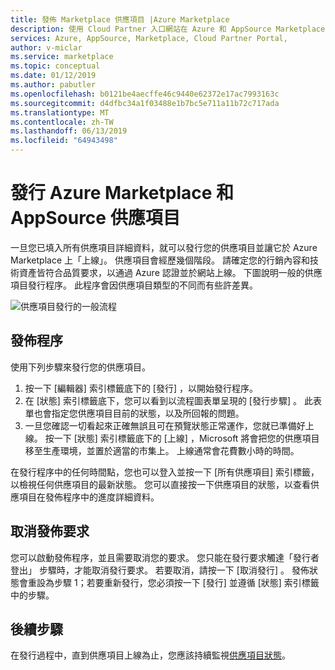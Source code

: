 ```yaml
---
title: 發佈 Marketplace 供應項目 |Azure Marketplace
description: 使用 Cloud Partner 入口網站在 Azure 和 AppSource Marketplace 上發行供應項目
services: Azure, AppSource, Marketplace, Cloud Partner Portal,
author: v-miclar
ms.service: marketplace
ms.topic: conceptual
ms.date: 01/12/2019
ms.author: pabutler
ms.openlocfilehash: b0121be4aecffe46c9440e62372e17ac7993163c
ms.sourcegitcommit: d4dfbc34a1f03488e1b7bc5e711a11b72c717ada
ms.translationtype: MT
ms.contentlocale: zh-TW
ms.lasthandoff: 06/13/2019
ms.locfileid: "64943498"
---
```

# <a name="publish-azure-marketplace-and-appsource-offers"></a>發行 Azure Marketplace 和 AppSource 供應項目

一旦您已填入所有供應項目詳細資料，就可以發行您的供應項目並讓它於 Azure Marketplace 上「上線」。 供應項目會經歷幾個階段。 請確定您的行銷內容和技術資產皆符合品質要求，以通過 Azure 認證並於網站上線。  下圖說明一般的供應項目發行程序。  此程序會因供應項目類型的不同而有些許差異。

![供應項目發行的一般流程](./media/publish-flow.png)


## <a name="publishing-process"></a>發佈程序

使用下列步驟來發行您的供應項目。

1. 按一下 [編輯器]  索引標籤底下的 [發行]  ，以開始發行程序。
2. 在 [狀態]  索引標籤底下，您可以看到以流程圖表單呈現的 [發行步驟]  。  此表單也會指定您供應項目目前的狀態，以及所回報的問題。
3. 一旦您確認一切看起來正確無誤且可在預覽狀態正常運作，您就已準備好上線。 按一下 [狀態]  索引標籤底下的 [上線]  ，Microsoft 將會把您的供應項目移至生產環境，並置於適當的市集上。 上線通常會花費數小時的時間。

在發行程序中的任何時間點，您也可以登入並按一下 [所有供應項目]  索引標籤，以檢視任何供應項目的最新狀態。 您可以直接按一下供應項目的狀態，以查看供應項目在發佈程序中的進度詳細資料。


## <a name="canceling-the-publishing-request"></a>取消發佈要求

您可以啟動發佈程序，並且需要取消您的要求。 您只能在發行要求觸達「發行者登出」  步驟時，才能取消發行要求。 若要取消，請按一下 [取消發行]  。 發佈狀態會重設為步驟 1；若要重新發行，您必須按一下 [發行]  並遵循 [狀態]  索引標籤中的步驟。


## <a name="next-steps"></a>後續步驟

在發行過程中，直到供應項目上線為止，您應該持續監視[供應項目狀態](./cpp-view-status-offer.md)。 